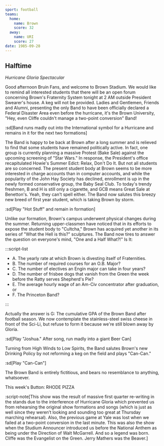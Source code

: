```yaml
---
sport: football
teams:
  home:
    name: Brown
    score: 32
  away:
    name: URI
    score: 27
date: 1985-09-28
---
```


## Halftime

_Hurricane Gloria Spectacular_

Good afternoon Bruin Fans, and welcome to Brown Stadium. We would like to remind all interested students that there will be an open forum concerning Brown's Fraternity System tonight at 2 AM outside President Swearer's house. A keg will not be provided. Ladies and Gentlemen, Friends and Alumni, presenting the only Band to have been officially declared a Federal Disaster Area even before the hurricane, it's the Brown University, "Hey, even Cliffe couldn't manage a two-point conversion" Band!

:sd[Band runs madly out into the International symbol for a Hurricane and remains in it for the next two formations]

The Band is happy to be back at Brown after a long summer and is relieved to find that some students have remained politically active. In fact, one group is currently planning a massive Protest (Bake Sale) against the upcoming screening of "Star Wars." In response, the President's office recapitulated Howie's Summer Edict: Relax, Don't Do It. But not all students are so concerned. The present student body at Brown seems to be more interested in charge accounts than in computer accounts, and while the popularity of the John Hay Society has declined, enrollment is up in the newly formed conservative group, the Baby Seal Club. To today's trendy freshmen, B and H is still only a cigarette, and GCB means Great Sale at Benetton's. Yeah, they can't spell either. The Band now salutes this breezy new breed of first year student, which is taking Brown by storm.

:sd[Play "Hot Stuff" and remain in formation]

Unlike our formation, Brown's campus underwent physical changes during the summer. Returning upper-classmen have noticed that in its efforts to expose the student body to "Cultcha," Brown has acquired yet another in its series of "What the Hell is this?" sculptures. The Band now tires to answer the question on everyone's mind, "One and a Half What?!" Is It:

:::script-list

- A. The yearly rate at which Brown is divesting itself of Fraternities.
- B. The number of required courses for an O.B. Major?
- C. The number of electives an Engin major can take in four years?
- D. The number of frisbee dogs that vanish from the Green the week before the Ratty serves Shepherd's Pie?
- E. The average hourly wage of an Am-Civ concentrator after graduation, or
- F. The Princeton Band?

:::

Actually the answer is G: The cumulative GPA of the Brown Band after football season. We now contemplate the stainless-steel swiss cheese in front of the Sci-Li, but refuse to form it because we're still blown away by Gloria.

:sd[Play "Joshua." After song, run madly into a giant Beer Can]

Turning from High Winds to Low Spirits, the Band salutes Brown's new Drinking Policy by not reforming a keg on the field and plays "Can-Can."

:sd[Play "Can-Can"]

The Brown Band is entirely fictitious, and bears no resemblance to anything, whatsoever.

This week's Button: RHODE PIZZA

:script-note[This show was the result of massive first quarter re-writing in the stands due to the interference of Hurricane Gloria which prevented us from rehearsing the original show formations and songs (which is just as well since they weren’t looking and sounding too great at Thursday marching rehearsal). Also, the previous game at Yale was lost when we failed at a two-point conversion in the last minute. This was also the show when the Studium Announcer introduced us before the National Anthem as being under the Direction of Walt McGarrell. And so a legend was born. Cliffe was the Evangelist on the Green. Jerry Mathers was the Beaver.]

